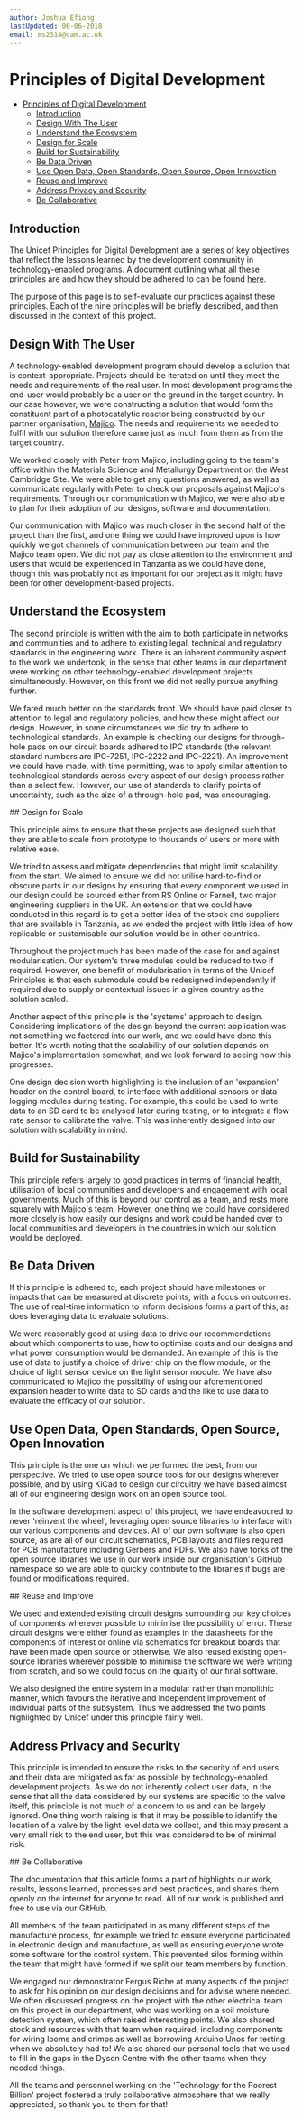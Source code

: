 ```yaml
---
author: Joshua Efiong
lastUpdated: 06-06-2018
email: ms2314@cam.ac.uk
---
```


# Principles of Digital Development

<!-- TOC -->

- [Principles of Digital Development](#principles-of-digital-development)
    - [Introduction](#introduction)
    - [Design With The User](#design-with-the-user)
    - [Understand the Ecosystem](#understand-the-ecosystem)
    - [Design for Scale](#design-for-scale)
    - [Build for Sustainability](#build-for-sustainability)
    - [Be Data Driven](#be-data-driven)
    - [Use Open Data, Open Standards, Open Source, Open Innovation](#use-open-data-open-standards-open-source-open-innovation)
    - [Reuse and Improve](#reuse-and-improve)
    - [Address Privacy and Security](#address-privacy-and-security)
    - [Be Collaborative](#be-collaborative)

<!-- /TOC -->

## Introduction

The Unicef Principles for Digital Development are a series of key objectives that reflect the lessons learned by the development community in technology-enabled programs. A document outlining what all these principles are and how they should be adhered to can be found [here](/documents/unicef_principles.pdf).

The purpose of this page is to self-evaluate our practices against these principles. Each of the nine principles will be briefly described, and then discussed in the context of this project.

## Design With The User

A technology-enabled development program should develop a solution that is context-appropriate. Projects should be iterated on until they meet the needs and requirements of the real user. In most development programs the end-user would probably be a user on the ground in the target country. In our case however, we were constructing a solution that would form the constituent part of a photocatalytic reactor being constructed by our partner organisation, [Majico](https://majico.org). The needs and requirements we needed to fulfil with our solution therefore came just as much from them as from the target country.

We worked closely with Peter from Majico, including going to the team's office within the Materials Science and Metallurgy Department on the West Cambridge Site. We were able to get any questions answered, as well as communicate regularly with Peter to check our proposals against Majico's requirements. Through our communication with Majico, we were also able to plan for their adoption of our designs, software and documentation.

Our communication with Majico was much closer in the second half of the project than the first, and one thing we could have improved upon is how quickly we got channels of communication between our team and the Majico team open. We did not pay as close attention to the environment and users that would be experienced in Tanzania as we could have done, though this was probably not as important for our project as it might have been for other development-based projects.

## Understand the Ecosystem

The second principle is written with the aim to both participate in networks and communities and to adhere to existing legal, technical and regulatory standards in the engineering work. There is an inherent community aspect to the work we undertook, in the sense that other teams in our department were working on other technology-enabled development projects simultaneously. However, on this front we did not really pursue anything further.

We fared much better on the standards front. We should have paid closer to attention to legal and regulatory policies, and how these might affect our design. However, in some circumstances we did try to adhere to technological standards. An example is checking our designs for through-hole pads on our circuit boards adhered to IPC standards (the relevant standard numbers are IPC-7251, IPC-2222 and IPC-2221). An improvement we could have made, with time permitting, was to apply similar attention to technological standards across every aspect of our design process rather than a select few. However, our use of standards to clarify points of uncertainty, such as the size of a through-hole pad, was encouraging.

## Design for Scale

This principle aims to ensure that these projects are designed such that they are able to scale from prototype to thousands of users or more with relative ease.

We tried to assess and mitigate dependencies that might limit scalability from the start. We aimed to ensure we did not utilise hard-to-find or obscure parts in our designs by ensuring that every component we used in our design could be sourced either from RS Online or Farnell, two major engineering suppliers in the UK. An extension that we could have conducted in this regard is to get a better idea of the stock and suppliers that are available in Tanzania, as we ended the project with little idea of how replicable or customisable our solution would be in other countries.

Throughout the project much has been made of the case for and against modularisation. Our system's three modules could be reduced to two if required. However, one benefit of modularisation in terms of the Unicef Principles is that each submodule could be redesigned independently if required due to supply or contextual issues in a given country as the solution scaled.

Another aspect of this principle is the 'systems' approach to design. Considering implications of the design beyond the current application was not something we factored into our work, and we could have done this better. It's worth noting that the scalability of our solution depends on Majico's implementation somewhat, and we look forward to seeing how this progresses.

One design decision worth highlighting is the inclusion of an 'expansion' header on the control board, to interface with additional sensors or data logging modules during testing. For example, this could be used to write data to an SD card to be analysed later during testing, or to integrate a flow rate sensor to calibrate the valve. This was inherently designed into our solution with scalability in mind.

## Build for Sustainability

This principle refers largely to good practices in terms of financial health, utilisation of local communities and developers and engagement with local governments. Much of this is beyond our control as a team, and rests more squarely with Majico's team. However, one thing we could have considered more closely is how easily our designs and work could be handed over to local communities and developers in the countries in which our solution would be deployed.

## Be Data Driven

If this principle is adhered to, each project should have milestones or impacts that can be measured at discrete points, with a focus on outcomes. The use of real-time information to inform decisions forms a part of this, as does leveraging data to evaluate solutions.

We were reasonably good at using data to drive our recommendations about which components to use, how to optimise costs and our designs and what power consumption would be demanded. An example of this is the use of data to justify a choice of driver chip on the flow module, or the choice of light sensor device on the light sensor module. We have also communicated to Majico the possibility of using our aforementioned expansion header to write data to SD cards and the like to use data to evaluate the efficacy of our solution.

## Use Open Data, Open Standards, Open Source, Open Innovation

This principle is the one on which we performed the best, from our perspective. We tried to use open source tools for our designs wherever possible, and by using KiCad to design our circuitry we have based almost all of our engineering design work on an open source tool.

In the software development aspect of this project, we have endeavoured to never 'reinvent the wheel', leveraging open source libraries to interface with our various components and devices. All of our own software is also open source, as are all of our circuit schematics, PCB layouts and files required for PCB manufacture including Gerbers and PDFs. We also have forks of the open source libraries we use in our work inside our organisation's GitHub namespace so we are able to quickly contribute to the libraries if bugs are found or modifications required.

## Reuse and Improve

We used and extended existing circuit designs surrounding our key choices of components wherever possible to minimise the possibility of error. These circuit designs were either found as examples in the datasheets for the components of interest or online via schematics for breakout boards that have been made open source or otherwise. We also reused existing open-source libraries wherever possible to minimise the software we were writing from scratch, and so we could focus on the quality of our final software.

We also designed the entire system in a modular rather than monolithic manner, which favours the iterative and independent improvement of individual parts of the subsystem. Thus we addressed the two points highlighted by Unicef under this principle fairly well.

## Address Privacy and Security

This principle is intended to ensure the risks to the security of end users and their data are mitigated as far as possible by technology-enabled development projects. As we do not inherently collect user data, in the sense that all the data considered by our systems are specific to the valve itself, this principle is not much of a concern to us and can be largely ignored. One thing worth raising is that it may be possible to identify the location of a valve by the light level data we collect, and this may present a very small risk to the end user, but this was considered to be of minimal risk.

## Be Collaborative

The documentation that this article forms a part of highlights our work, results, lessons learned, processes and best practices, and shares them openly on the internet for anyone to read. All of our work is published and free to use via our GitHub.

All members of the team participated in as many different steps of the manufacture process, for example we tried to ensure everyone participated in electronic design and manufacture, as well as ensuring everyone wrote some software for the control system. This prevented silos forming within the team that might have formed if we split our team members by function.

We engaged our demonstrator Fergus Riche at many aspects of the project to ask for his opinion on our design decisions and for advise where needed. We often discussed progress on the project with the other electrical team on this project in our department, who was working on a soil moisture detection system, which often raised interesting points. We also shared stock and resources with that team when required, including components for wiring looms and crimps as well as borrowing Arduino Unos for testing when we absolutely had to! We also shared our personal tools that we used to fill in the gaps in the Dyson Centre with the other teams when they needed things.

All the teams and personnel working on the 'Technology for the Poorest Billion' project fostered a truly collaborative atmosphere that we really appreciated, so thank you to them for that!
